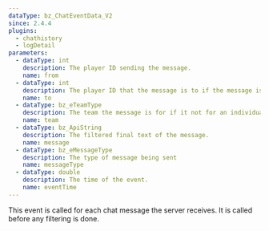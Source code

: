 ```yaml
---
dataType: bz_ChatEventData_V2
since: 2.4.4
plugins:
  - chathistory
  - logDetail
parameters:
  - dataType: int
    description: The player ID sending the message.
    name: from
  - dataType: int
    description: The player ID that the message is to if the message is to an individual, or a broadcast. If the message is a broadcast the id will be BZ_ALLUSERS.
    name: to
  - dataType: bz_eTeamType
    description: The team the message is for if it not for an individual or a broadcast. If it is not a team message the team will be eNoTeam.
    name: team
  - dataType: bz_ApiString
    description: The filtered final text of the message.
    name: message
  - dataType: bz_eMessageType
    description: The type of message being sent
    name: messageType
  - dataType: double
    description: The time of the event.
    name: eventTime
---
```


This event is called for each chat message the server receives. It is called before any filtering is done.
